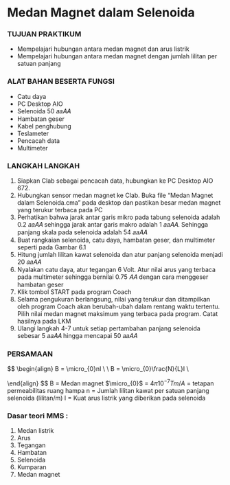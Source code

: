 # Medan Magnet dalam Selenoida  
### TUJUAN PRAKTIKUM  
- Mempelajari hubungan antara medan magnet dan arus listrik  
- Mempelajari hubungan antara medan magnet dengan jumlah lilitan per satuan panjang  
  
### ALAT BAHAN BESERTA FUNGSI  
- Catu daya  
- PC Desktop AIO  
- Selenoida 50 𝑎𝑎𝐴𝐴  
- Hambatan geser  
- Kabel penghubung  
- Teslameter  
- Pencacah data  
- Multimeter  
  
  
### LANGKAH LANGKAH  
1. Siapkan Clab sebagai pencacah data, hubungkan ke PC Desktop AIO 672.  
2. Hubungkan sensor medan magnet ke Clab. Buka file “Medan Magnet dalam Selenoida.cma” pada desktop dan pastikan besar medan magnet yang terukur terbaca pada PC  
3. Perhatikan bahwa jarak antar garis mikro pada tabung selenoida adalah 0.2 𝑎𝑎𝐴𝐴 sehingga jarak antar garis makro adalah 1 𝑎𝑎𝐴𝐴. Sehingga panjang skala pada selenoida adalah 54 𝑎𝑎𝐴𝐴  
4. Buat rangkaian selenoida, catu daya, hambatan geser, dan multimeter seperti pada Gambar 6.1  
5. Hitung jumlah lilitan kawat selenoida dan atur panjang selenoida menjadi 20 𝑎𝑎𝐴𝐴  
6. Nyalakan catu daya, atur tegangan 6 Volt. Atur nilai arus yang terbaca pada multimeter sehingga bernilai 0.75 𝐴𝐴 dengan cara menggeser hambatan geser  
7. Klik tombol START pada program Coach  
8. Selama pengukuran berlangsung, nilai yang terukur dan ditampilkan oleh program Coach akan berubah-ubah dalam rentang waktu tertentu. Pilih nilai medan magnet maksimum yang terbaca pada program. Catat hasilnya pada LKM  
9. Ulangi langkah 4-7 untuk setiap pertambahan panjang selenoida sebesar 5 𝑎𝑎𝐴𝐴 hingga mencapai 50 𝑎𝑎𝐴𝐴  
  
### PERSAMAAN   
  $$
\begin{align}
B = \micro_{0}nI \\ \\
B = \micro_{0}\frac{N}{L}I \\

\end{align}
$$
B = Medan magnet
$\micro_{0}$ = $4\pi10^{-7} Tm/A$ = tetapan permeabilitas ruang hampa
n = Jumlah lilitan kawat per satuan panjang selenoida (lilitan/m)
I = Kuat arus listrik yang diberikan pada selenoida

### Dasar teori MMS :  
1. Medan listrik  
2. Arus  
3. Tegangan  
4. Hambatan  
5. Selenoida  
6. Kumparan  
7. Medan magnet
